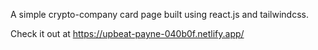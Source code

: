 A simple crypto-company card page built using react.js and tailwindcss.

Check it out at https://upbeat-payne-040b0f.netlify.app/
